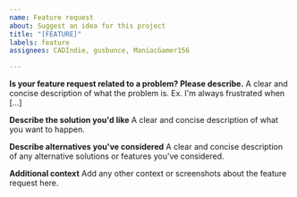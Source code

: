 ```yaml
---
name: Feature request
about: Suggest an idea for this project
title: "[FEATURE]"
labels: feature
assignees: CADIndie, gusbunce, ManiacGamer156

---
```


**Is your feature request related to a problem? Please describe.**
A clear and concise description of what the problem is. Ex. I'm always frustrated when [...]

**Describe the solution you'd like**
A clear and concise description of what you want to happen.

**Describe alternatives you've considered**
A clear and concise description of any alternative solutions or features you've considered.

**Additional context**
Add any other context or screenshots about the feature request here.
